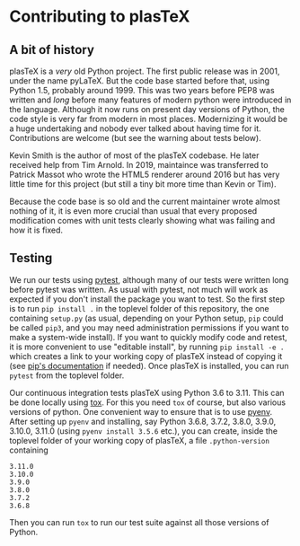 # Contributing to plasTeX

## A bit of history

plasTeX is a *very* old Python project. The first public release was in 2001,
under the name pyLaTeX. But the code base started before that, using Python
1.5, probably around 1999. This was two years before PEP8 was written and
*long* before many features of modern python were introduced in the language. 
Although it now runs on present day versions of Python, the code style is very
far from modern in most places. Modernizing it would be a huge undertaking and
nobody ever talked about having time for it. Contributions are welcome (but see
the warning about tests below).

Kevin Smith is the author of most of the plasTeX codebase. He later received
help from Tim Arnold. In 2019, maintaince was transferred to Patrick Massot who
wrote the HTML5 renderer around 2016 but has very little time for this project
(but still a tiny bit more time than Kevin or Tim).

Because the code base is so old and the current maintainer wrote almost nothing
of it, it is even more crucial than usual that every proposed modification comes with
unit tests clearly showing what was failing and how it is fixed.

## Testing

We run our tests using [pytest](https://docs.pytest.org/en/latest/),
although many of our tests were written long before pytest was written. 
As usual with pytest, not much will work as expected if you don't install
the package you want to test. So the first step is to run 
`pip install .` in the toplevel folder of this repository, the one
containing `setup.py` (as usual, depending on your Python setup, `pip`
could be called `pip3`, and you may need administration permissions if
you want to make a system-wide install). 
If you want to quickly modify code and retest, it is more convenient to
use "editable install", by running `pip install -e .` which creates a
link to your working copy of plasTeX instead of copying it (see 
[pip's documentation](https://pip.pypa.io/en/stable/reference/pip_install/#editable-installs)
if needed).
Once plasTeX is installed, you can run `pytest` from the toplevel
folder.

Our continuous integration tests plasTeX using Python 3.6 to 3.11. 
This can be done locally using
[tox](https://tox.readthedocs.io/en/latest/). For this you need `tox`
of course, but also various versions of python. One convenient way
to ensure that is to use [pyenv](https://github.com/pyenv/pyenv).
After setting up `pyenv` and installing, say Python 3.6.8,
3.7.2, 3.8.0, 3.9.0, 3.10.0, 3.11.0 (using `pyenv install 3.5.6` etc.), you can
create, inside the toplevel folder of your working copy of plasTeX, a file
`.python-version` containing
```
3.11.0
3.10.0
3.9.0
3.8.0
3.7.2
3.6.8
```
Then you can run `tox` to run our test suite against all those versions
of Python.
